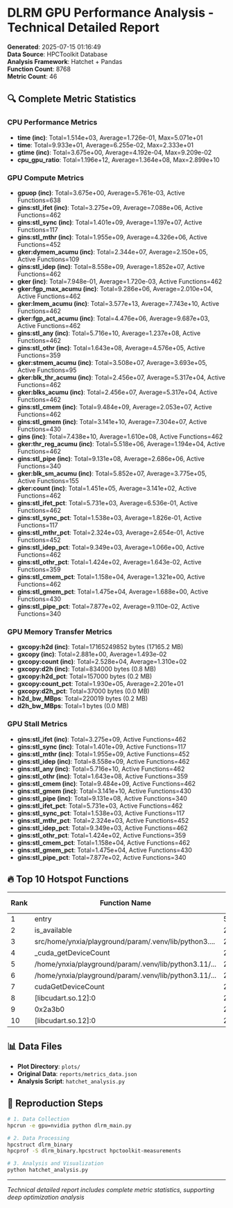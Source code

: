 
# DLRM GPU Performance Analysis - Technical Detailed Report

**Generated**: 2025-07-15 01:16:49  
**Data Source**: HPCToolkit Database  
**Analysis Framework**: Hatchet + Pandas  
**Function Count**: 8768  
**Metric Count**: 46  

## 🔍 Complete Metric Statistics

### CPU Performance Metrics
- **time (inc)**: Total=1.514e+03, Average=1.726e-01, Max=5.071e+01
- **time**: Total=9.933e+01, Average=6.255e-02, Max=2.333e+01
- **gtime (inc)**: Total=3.675e+00, Average=4.192e-04, Max=9.209e-02
- **cpu_gpu_ratio**: Total=1.196e+12, Average=1.364e+08, Max=2.899e+10

### GPU Compute Metrics
- **gpuop (inc)**: Total=3.675e+00, Average=5.761e-03, Active Functions=638
- **gins:stl_ifet (inc)**: Total=3.275e+09, Average=7.088e+06, Active Functions=462
- **gins:stl_sync (inc)**: Total=1.401e+09, Average=1.197e+07, Active Functions=117
- **gins:stl_mthr (inc)**: Total=1.955e+09, Average=4.326e+06, Active Functions=452
- **gker:dymem_acumu (inc)**: Total=2.344e+07, Average=2.150e+05, Active Functions=109
- **gins:stl_idep (inc)**: Total=8.558e+09, Average=1.852e+07, Active Functions=462
- **gker (inc)**: Total=7.948e-01, Average=1.720e-03, Active Functions=462
- **gker:fgp_max_acumu (inc)**: Total=9.286e+06, Average=2.010e+04, Active Functions=462
- **gker:lmem_acumu (inc)**: Total=3.577e+13, Average=7.743e+10, Active Functions=462
- **gker:fgp_act_acumu (inc)**: Total=4.476e+06, Average=9.687e+03, Active Functions=462
- **gins:stl_any (inc)**: Total=5.716e+10, Average=1.237e+08, Active Functions=462
- **gins:stl_othr (inc)**: Total=1.643e+08, Average=4.576e+05, Active Functions=359
- **gker:stmem_acumu (inc)**: Total=3.508e+07, Average=3.693e+05, Active Functions=95
- **gker:blk_thr_acumu (inc)**: Total=2.456e+07, Average=5.317e+04, Active Functions=462
- **gker:blks_acumu (inc)**: Total=2.456e+07, Average=5.317e+04, Active Functions=462
- **gins:stl_cmem (inc)**: Total=9.484e+09, Average=2.053e+07, Active Functions=462
- **gins:stl_gmem (inc)**: Total=3.141e+10, Average=7.304e+07, Active Functions=430
- **gins (inc)**: Total=7.438e+10, Average=1.610e+08, Active Functions=462
- **gker:thr_reg_acumu (inc)**: Total=5.518e+06, Average=1.194e+04, Active Functions=462
- **gins:stl_pipe (inc)**: Total=9.131e+08, Average=2.686e+06, Active Functions=340
- **gker:blk_sm_acumu (inc)**: Total=5.852e+07, Average=3.775e+05, Active Functions=155
- **gker:count (inc)**: Total=1.451e+05, Average=3.141e+02, Active Functions=462
- **gins:stl_ifet_pct**: Total=5.731e+03, Average=6.536e-01, Active Functions=462
- **gins:stl_sync_pct**: Total=1.538e+03, Average=1.826e-01, Active Functions=117
- **gins:stl_mthr_pct**: Total=2.324e+03, Average=2.654e-01, Active Functions=452
- **gins:stl_idep_pct**: Total=9.349e+03, Average=1.066e+00, Active Functions=462
- **gins:stl_othr_pct**: Total=1.424e+02, Average=1.643e-02, Active Functions=359
- **gins:stl_cmem_pct**: Total=1.158e+04, Average=1.321e+00, Active Functions=462
- **gins:stl_gmem_pct**: Total=1.475e+04, Average=1.688e+00, Active Functions=430
- **gins:stl_pipe_pct**: Total=7.877e+02, Average=9.110e-02, Active Functions=340

### GPU Memory Transfer Metrics
- **gxcopy:h2d (inc)**: Total=17165249852 bytes (17165.2 MB)
- **gxcopy (inc)**: Total=2.881e+00, Average=1.493e-02
- **gxcopy:count (inc)**: Total=2.528e+04, Average=1.310e+02
- **gxcopy:d2h (inc)**: Total=834000 bytes (0.8 MB)
- **gxcopy:h2d_pct**: Total=157000 bytes (0.2 MB)
- **gxcopy:count_pct**: Total=1.930e+05, Average=2.201e+01
- **gxcopy:d2h_pct**: Total=37000 bytes (0.0 MB)
- **h2d_bw_MBps**: Total=220019 bytes (0.2 MB)
- **d2h_bw_MBps**: Total=1 bytes (0.0 MB)

### GPU Stall Metrics
- **gins:stl_ifet (inc)**: Total=3.275e+09, Active Functions=462
- **gins:stl_sync (inc)**: Total=1.401e+09, Active Functions=117
- **gins:stl_mthr (inc)**: Total=1.955e+09, Active Functions=452
- **gins:stl_idep (inc)**: Total=8.558e+09, Active Functions=462
- **gins:stl_any (inc)**: Total=5.716e+10, Active Functions=462
- **gins:stl_othr (inc)**: Total=1.643e+08, Active Functions=359
- **gins:stl_cmem (inc)**: Total=9.484e+09, Active Functions=462
- **gins:stl_gmem (inc)**: Total=3.141e+10, Active Functions=430
- **gins:stl_pipe (inc)**: Total=9.131e+08, Active Functions=340
- **gins:stl_ifet_pct**: Total=5.731e+03, Active Functions=462
- **gins:stl_sync_pct**: Total=1.538e+03, Active Functions=117
- **gins:stl_mthr_pct**: Total=2.324e+03, Active Functions=452
- **gins:stl_idep_pct**: Total=9.349e+03, Active Functions=462
- **gins:stl_othr_pct**: Total=1.424e+02, Active Functions=359
- **gins:stl_cmem_pct**: Total=1.158e+04, Active Functions=462
- **gins:stl_gmem_pct**: Total=1.475e+04, Active Functions=430
- **gins:stl_pipe_pct**: Total=7.877e+02, Active Functions=340

## 🔥 Top 10 Hotspot Functions

| Rank | Function Name | CPU Time | GPU Time | Transfer Time |
|------|--------|---------|---------|----------|
| 1 | entry | 50.712 | 0.092 | 0.074 |
| 2 | is_available | 28.993 | nan | nan |
| 3 | src/home/ynxia/playground/param/.venv/lib/python3.... | 28.993 | nan | nan |
| 4 | _cuda_getDeviceCount | 28.993 | nan | nan |
| 5 | /home/ynxia/playground/param/.venv/lib/python3.11/... | 28.993 | nan | nan |
| 6 | /home/ynxia/playground/param/.venv/lib/python3.11/... | 28.993 | nan | nan |
| 7 | cudaGetDeviceCount | 28.993 | nan | nan |
| 8 | [libcudart.so.12]:0 | 28.993 | nan | nan |
| 9 | <unknown procedure> 0x2a3b0 | 28.993 | nan | nan |
| 10 | [libcudart.so.12]:0 | 28.993 | nan | nan |

    
## 📊 Data Files

- **Plot Directory**: `plots/`
- **Original Data**: `reports/metrics_data.json`
- **Analysis Script**: `hatchet_analysis.py`

## 🔧 Reproduction Steps

```bash
# 1. Data Collection
hpcrun -e gpu=nvidia python dlrm_main.py

# 2. Data Processing  
hpcstruct dlrm_binary
hpcprof -S dlrm_binary.hpcstruct hpctoolkit-measurements

# 3. Analysis and Visualization
python hatchet_analysis.py
```

---
*Technical detailed report includes complete metric statistics, supporting deep optimization analysis*
